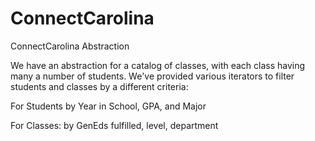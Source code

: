 # ConnectCarolina
ConnectCarolina Abstraction

We have an abstraction for a catalog of classes, with each class having many a number of students. We've provided various iterators to filter students and classes by a different criteria:

For Students by Year in School, GPA, and Major
  
For Classes: by GenEds fulfilled, level, department
  
  
